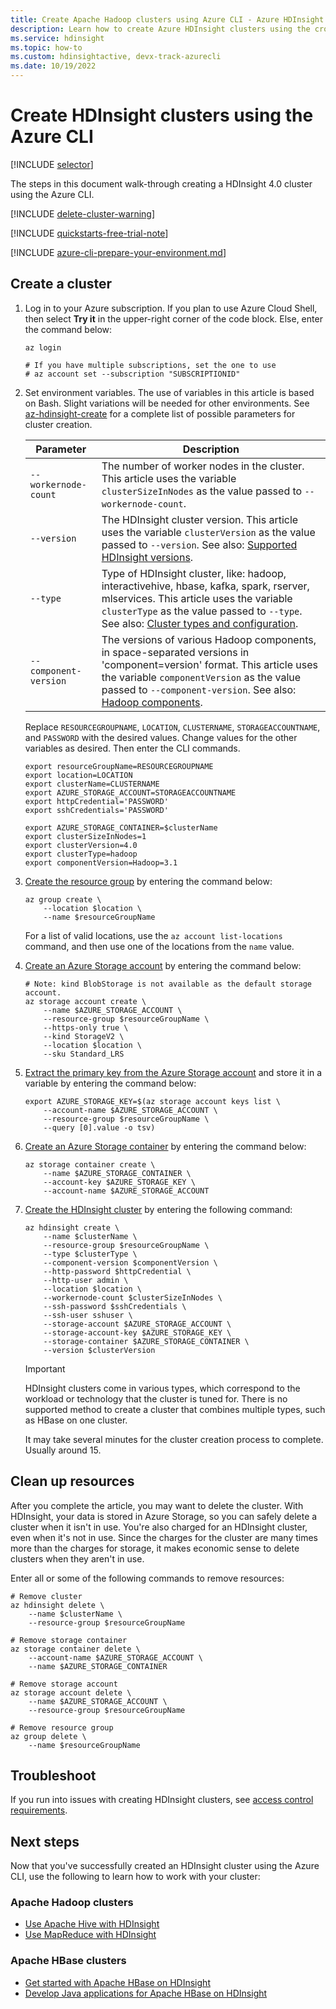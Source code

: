 ```yaml
---
title: Create Apache Hadoop clusters using Azure CLI - Azure HDInsight
description: Learn how to create Azure HDInsight clusters using the cross-platform Azure CLI.
ms.service: hdinsight
ms.topic: how-to
ms.custom: hdinsightactive, devx-track-azurecli
ms.date: 10/19/2022
---
```


# Create HDInsight clusters using the Azure CLI

[!INCLUDE [selector](includes/hdinsight-create-linux-cluster-selector.md)]

The steps in this document walk-through creating a HDInsight 4.0 cluster using the Azure CLI.

[!INCLUDE [delete-cluster-warning](includes/hdinsight-delete-cluster-warning.md)]

[!INCLUDE [quickstarts-free-trial-note](../../includes/quickstarts-free-trial-note.md)]

[!INCLUDE [azure-cli-prepare-your-environment.md](~/articles/reusable-content/azure-cli/azure-cli-prepare-your-environment.md)]

## Create a cluster

1. Log in to your Azure subscription. If you plan to use Azure Cloud Shell, then select **Try it** in the upper-right corner of the code block. Else, enter the command below:

    ```azurecli-interactive
    az login

    # If you have multiple subscriptions, set the one to use
    # az account set --subscription "SUBSCRIPTIONID"
    ```

2. Set environment variables. The use of variables in this article is based on Bash. Slight variations will be needed for other environments. See [az-hdinsight-create](/cli/azure/hdinsight#az-hdinsight-create) for a complete list of possible parameters for cluster creation.

    |Parameter | Description |
    |---|---|
    |`--workernode-count`| The number of worker nodes in the cluster. This article uses the variable `clusterSizeInNodes` as the value passed to `--workernode-count`. |
    |`--version`| The HDInsight cluster version. This article uses the variable `clusterVersion` as the value passed to `--version`. See also: [Supported HDInsight versions](./hdinsight-component-versioning.md#supported-hdinsight-versions).|
    |`--type`| Type of HDInsight cluster, like: hadoop, interactivehive, hbase, kafka, spark, rserver, mlservices.  This article uses the variable `clusterType` as the value passed to `--type`. See also: [Cluster types and configuration](./hdinsight-hadoop-provision-linux-clusters.md#cluster-type).|
    |`--component-version`|The versions of various Hadoop components, in space-separated versions in 'component=version' format. This article uses the variable `componentVersion` as the value passed to `--component-version`. See also: [Hadoop components](./hdinsight-component-versioning.md).|

    Replace `RESOURCEGROUPNAME`, `LOCATION`, `CLUSTERNAME`, `STORAGEACCOUNTNAME`, and `PASSWORD` with the desired values. Change values for the other variables as desired. Then enter the CLI commands.

    ```azurecli-interactive
    export resourceGroupName=RESOURCEGROUPNAME
    export location=LOCATION
    export clusterName=CLUSTERNAME
    export AZURE_STORAGE_ACCOUNT=STORAGEACCOUNTNAME
    export httpCredential='PASSWORD'
    export sshCredentials='PASSWORD'

    export AZURE_STORAGE_CONTAINER=$clusterName
    export clusterSizeInNodes=1
    export clusterVersion=4.0
    export clusterType=hadoop
    export componentVersion=Hadoop=3.1
    ```

3. [Create the resource group](/cli/azure/group#az-group-create) by entering the command below:

    ```azurecli-interactive
    az group create \
        --location $location \
        --name $resourceGroupName
    ```

    For a list of valid locations, use the `az account list-locations` command, and then use one of the locations from the `name` value.

4. [Create an Azure Storage account](/cli/azure/storage/account#az-storage-account-create) by entering the command below:

    ```azurecli-interactive
    # Note: kind BlobStorage is not available as the default storage account.
    az storage account create \
        --name $AZURE_STORAGE_ACCOUNT \
        --resource-group $resourceGroupName \
        --https-only true \
        --kind StorageV2 \
        --location $location \
        --sku Standard_LRS
    ```

5. [Extract the primary key from the Azure Storage account](/cli/azure/storage/account/keys#az-storage-account-keys-list) and store it in a variable by entering the command below:

    ```azurecli-interactive
    export AZURE_STORAGE_KEY=$(az storage account keys list \
        --account-name $AZURE_STORAGE_ACCOUNT \
        --resource-group $resourceGroupName \
        --query [0].value -o tsv)
    ```

6. [Create an Azure Storage container](/cli/azure/storage/container#az-storage-container-create) by entering the command below:

    ```azurecli-interactive
    az storage container create \
        --name $AZURE_STORAGE_CONTAINER \
        --account-key $AZURE_STORAGE_KEY \
        --account-name $AZURE_STORAGE_ACCOUNT
    ```

7. [Create the HDInsight cluster](/cli/azure/hdinsight#az-hdinsight-create) by entering the following command:

    ```azurecli-interactive
    az hdinsight create \
        --name $clusterName \
        --resource-group $resourceGroupName \
        --type $clusterType \
        --component-version $componentVersion \
        --http-password $httpCredential \
        --http-user admin \
        --location $location \
        --workernode-count $clusterSizeInNodes \
        --ssh-password $sshCredentials \
        --ssh-user sshuser \
        --storage-account $AZURE_STORAGE_ACCOUNT \
        --storage-account-key $AZURE_STORAGE_KEY \
        --storage-container $AZURE_STORAGE_CONTAINER \
        --version $clusterVersion
    ```

    > [!IMPORTANT]  
    > HDInsight clusters come in various types, which correspond to the workload or technology that the cluster is tuned for. There is no supported method to create a cluster that combines multiple types, such as HBase on one cluster.

    It may take several minutes for the cluster creation process to complete. Usually around 15.

## Clean up resources

After you complete the article, you may want to delete the cluster. With HDInsight, your data is stored in Azure Storage, so you can safely delete a cluster when it isn't in use. You're also charged for an HDInsight cluster, even when it's not in use. Since the charges for the cluster are many times more than the charges for storage, it makes economic sense to delete clusters when they aren't in use.

Enter all or some of the following commands to remove resources:

```azurecli-interactive
# Remove cluster
az hdinsight delete \
    --name $clusterName \
    --resource-group $resourceGroupName

# Remove storage container
az storage container delete \
    --account-name $AZURE_STORAGE_ACCOUNT \
    --name $AZURE_STORAGE_CONTAINER

# Remove storage account
az storage account delete \
    --name $AZURE_STORAGE_ACCOUNT \
    --resource-group $resourceGroupName

# Remove resource group
az group delete \
    --name $resourceGroupName
```

## Troubleshoot

If you run into issues with creating HDInsight clusters, see [access control requirements](./hdinsight-hadoop-customize-cluster-linux.md#access-control).

## Next steps

Now that you've successfully created an HDInsight cluster using the Azure CLI, use the following to learn how to work with your cluster:

### Apache Hadoop clusters

* [Use Apache Hive with HDInsight](hadoop/hdinsight-use-hive.md)
* [Use MapReduce with HDInsight](hadoop/hdinsight-use-mapreduce.md)

### Apache HBase clusters

* [Get started with Apache HBase on HDInsight](hbase/apache-hbase-tutorial-get-started-linux.md)
* [Develop Java applications for Apache HBase on HDInsight](hbase/apache-hbase-build-java-maven-linux.md)
